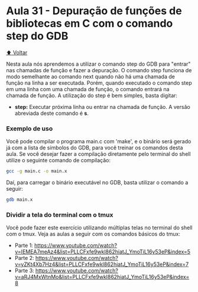 # Aula 31 - Depuração de funções de bibliotecas em C com o comando step do GDB

[:arrow_up: Voltar](https://github.com/Geofisicando/C-orientado-a-testes#%C3%ADndice)

Nesta aula nós aprendemos a utilizar o comando step do GDB para "entrar" nas chamadas de função e fazer a depuração. O comando step funciona de modo
semelhante ao comando next quando não há uma chamada de função na linha a ser executada. Porém, quando executado o comando step em uma linha com
uma chamada de função, o comando entrará na chamada de função. A utilização do step é bem simples, basta digitar:

* **step:** Executar próxima linha ou entrar na chamada de função. A versão abreviada deste comando é **s**.

### Exemplo de uso

Você pode compilar o programa main.c com 'make', e o binário será gerado já com a lista de símbolos do GDB, para você treinar os comandos desta aula. Se você desejar fazer a compilação diretamente pelo terminal do shell utilize o seguinte comando de compilação:

```sh
gcc -g main.c -o main.x
```

Daí, para carregar o binário executável no GDB, basta utilizar o comando a seguir:

```sh
gdb main.x
```

### Dividir a tela do terminal com o tmux

Você pode fazer este exercício utilizando múltiplas telas no terminal do shell com o tmux. Veja as aulas a seguir com os comandos básicos do tmux:

- Parte 1: https://www.youtube.com/watch?v=IEMEA7meAz4&list=PLLCFxfe9wkl862hiatJ_YmoTiL16y53eP&index=5
- Parte 2: https://www.youtube.com/watch?v=yZKt4Xb7Hz4&list=PLLCFxfe9wkl862hiatJ_YmoTiL16y53eP&index=7
- Parte 3: https://www.youtube.com/watch?v=aRJ4MxWtnMo&list=PLLCFxfe9wkl862hiatJ_YmoTiL16y53eP&index=8
